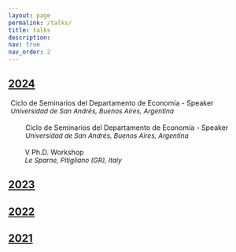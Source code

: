 ```yaml
---
layout: page
permalink: /talks/
title: talks
description:
nav: true
nav_order: 2
---
```


<div class="projects">
  <a id="2024" href="javascript:void(0);" onclick="toggleVisibility('2024-content')">
    <h2 class="category"> 2024 </h2>
  </a>
</div>

<!-- 2024 -->
<div id="2024-content" style="display: block;">

  <div style="margin: 0; padding: 0;">
    <!-- First row: Person icon and seminar title -->
    <div style="display: inline-block; vertical-align: top;">
      <div style="width: 25px; text-align: center;">
        <i class="fa-solid fa-person-chalkboard" style="color: var(--global-theme-color);"></i>
      </div>
    </div>
    <div style="margin-left: 5px;">
      Ciclo de Seminarios del Departamento de Economía - <span style="color: var(--global-theme-color);">Speaker</span>
    </div>
    <!-- Second row: Location icon and location text -->
    <div style="margin-top: 0;">
      <div style="display: inline-block; vertical-align: top; width: 25px; text-align: center;">
        <i class="fa-solid fa-location-dot" style="color: var(--global-theme-color); font-size: 10pt;"></i>
      </div>
      <div style="margin-left: 5px; font-size: 10pt;">
        <i>Universidad de San Andrés, Buenos Aires, Argentina</i>
      </div>
    </div>
  </div>

  <br>

  <div style="display: flex; flex-direction: column; gap: 0;">
      <!-- First row: Person icon and seminar title -->
      <div style="display: flex; align-items: flex-start;">
          <div style="width: 25px; display: flex; justify-content: center; align-self: normal;">
              <i class="fa-solid fa-person-chalkboard" style="color: var(--global-theme-color);"></i>
          </div>
          <span style="margin-left: 10px;">Ciclo de Seminarios del Departamento de Economía -
          <span style="color: var(--global-theme-color);">Speaker</span></span>
      </div>
      <!-- Second row: Location icon and location text -->
      <div style="display: flex; align-items: flex-start; margin-top: 0;">
          <div style="width: 25px; display: flex; justify-content: center; align-self: normal;">
              <i class="fa-solid fa-location-dot" style="color: var(--global-theme-color); font-size: 10pt;"></i>
          </div>
          <span style="margin-left: 10px; font-size: 10pt;"><i>Universidad de San Andrés, Buenos Aires, Argentina</i></span>
      </div>
  </div>

  <br>

  <div style="display: flex; flex-direction: column; gap: 0;">
      <!-- First row: Person icon and seminar title -->
      <div style="display: flex; align-items: flex-start;">
          <div style="width: 24px; display: flex; justify-content: center; align-self: flex-start;">
              <i class="fa-solid fa-person-chalkboard" style="color: var(--global-theme-color);"></i>
          </div>
          <span style="margin-left: 10px;">&#8548; Ph.D. Workshop</span>
      </div>
      <!-- Second row: Location icon and location text -->
      <div style="display: flex; align-items: flex-start; margin-top: 0;">
          <div style="width: 24px; display: flex; justify-content: center; align-self: flex-start;">
              <i class="fa-solid fa-location-dot" style="color: var(--global-theme-color); font-size: 10pt;"></i>
          </div>
          <span style="margin-left: 10px; font-size: 10pt;"><i>Le Sparne, Pitigliano (GR), Italy</i></span>
      </div>
  </div>

</div>
<!-- end -->

<div class="projects">
  <a id="2023" href="javascript:void(0);" onclick="toggleVisibility('2023-content')">
    <h2 class="category"> 2023 </h2>
  </a>
</div>

<!-- 2023 -->
<div id="2023-content" style="display: none;">

  <div style="display: flex; flex-direction: column; gap: 0;">
      <!-- First row: Person icon and seminar title -->
      <div style="display: flex; align-items: flex-start;">
          <div style="width: 24px; display: flex; justify-content: center; align-self: flex-start;">
              <i class="fa-solid fa-person-chalkboard" style="color: var(--global-theme-color);"></i>
          </div>
          <span style="margin-left: 10px;">&#8547; Ph.D. Workshop -
        <span style="color: var(--global-theme-color);">Speaker</span></span>
      </div>
      <!-- Second row: Location icon and location text -->
      <div style="display: flex; align-items: flex-start; margin-top: 0;">
          <div style="width: 24px; display: flex; justify-content: center; align-self: flex-start;">
              <i class="fa-solid fa-location-dot" style="color: var(--global-theme-color); font-size: 10pt;"></i>
          </div>
          <span style="margin-left: 10px; font-size: 10pt;"><i>Le Sparne, Pitigliano (GR), Italy</i></span>
      </div>
  </div>

  <br>

  <div style="display: flex; flex-direction: column; gap: 0;">
      <!-- First row: Person icon and seminar title -->
      <div style="display: flex; align-items: flex-start;">
          <div style="width: 24px; display: flex; justify-content: center; align-self: flex-start;">
              <i class="fa-solid fa-person-chalkboard" style="color: var(--global-theme-color);"></i>
          </div>
          <span style="margin-left: 10px;">SAsCA Ph.D. Conference in Economics -
        <span style="color: var(--global-theme-color);">Speaker and discussant</span></span>
      </div>
      <!-- Second row: Location icon and location text -->
      <div style="display: flex; align-items: flex-start; margin-top: 0;">
          <div style="width: 24px; display: flex; justify-content: center; align-self: flex-start;">
              <i class="fa-solid fa-location-dot" style="color: var(--global-theme-color); font-size: 10pt;"></i>
          </div>
          <span style="margin-left: 10px; font-size: 10pt;"><i>University of Sassari, Sassari, Italy</i></span>
      </div>
  </div>

  <br>

  <div style="display: flex; flex-direction: column; gap: 0;">
      <!-- First row: Person icon and seminar title -->
      <div style="display: flex; align-items: flex-start;">
          <div style="width: 24px; display: flex; justify-content: center; align-self: flex-start;">
              <i class="fa-solid fa-person-chalkboard" style="color: var(--global-theme-color);"></i>
          </div>
          <span style="margin-left: 10px;">Workshop for Ph.D. Students In Economentrics and Empirical Economics (WEEE) -
        <span style="color: var(--global-theme-color);">Speaker</span></span>
      </div>
      <!-- Second row: Location icon and location text -->
      <div style="display: flex; align-items: flex-start; margin-top: 0;">
          <div style="width: 24px; display: flex; justify-content: center; align-self: flex-start;">
              <i class="fa-solid fa-location-dot" style="color: var(--global-theme-color); font-size: 10pt;"></i>
          </div>
          <span style="margin-left: 10px; font-size: 10pt;"><i>Bertinoro (FC), Italy</i></span>
      </div>
  </div>

  <br>

  <div style="display: flex; flex-direction: column; gap: 0;">
      <!-- First row: Person icon and seminar title -->
      <div style="display: flex; align-items: flex-start;">
          <div style="width: 24px; display: flex; justify-content: center; align-self: flex-start;">
              <i class="fa-solid fa-person-chalkboard" style="color: var(--global-theme-color);"></i>
          </div>
          <span style="margin-left: 10px;">Third Year Ph.D. Forum -
        <span style="color: var(--global-theme-color);">Speaker</span></span>
      </div>
      <!-- Second row: Location icon and location text -->
      <div style="display: flex; align-items: flex-start; margin-top: 0;">
          <div style="width: 24px; display: flex; justify-content: center; align-self: flex-start;">
              <i class="fa-solid fa-location-dot" style="color: var(--global-theme-color); font-size: 10pt;"></i>
          </div>
          <span style="margin-left: 10px; font-size: 10pt;"><i>University of Bologna, Bologna, Italy</i></span>
      </div>
  </div>
  
  <br>

  <div style="display: flex; flex-direction: column; gap: 0;">
      <!-- First row: Person icon and seminar title -->
      <div style="display: flex; align-items: flex-start;">
          <div style="width: 24px; display: flex; justify-content: center; align-self: flex-start;">
              <i class="fa-solid fa-person-chalkboard" style="color: var(--global-theme-color);"></i>
          </div>
          <span style="margin-left: 10px;">Presentation of <i>"A Modern Guide to the Economics of Crime"</i> by P. Buonanno, P. Vanin, and J. Vargas (Elgar, 2022) -
        <span style="color: var(--global-theme-color);">Discussant</span></span>
      </div>
      <!-- Second row: Location icon and location text -->
      <div style="display: flex; align-items: flex-start; margin-top: 0;">
          <div style="width: 24px; display: flex; justify-content: center; align-self: flex-start;">
              <i class="fa-solid fa-location-dot" style="color: var(--global-theme-color); font-size: 10pt;"></i>
          </div>
          <span style="margin-left: 10px; font-size: 10pt;"><i>“Walter Bigiavi” Library, Bologna, Italy</i></span>
      </div>
  </div>

</div>
<!-- end -->

<div class="projects">
  <a id="2022" href="javascript:void(0);" onclick="toggleVisibility('2022-content')">
    <h2 class="category"> 2022 </h2>
  </a>
</div>

<!-- 2022 -->
<div id="2022-content" style="display: none;">

  <div style="display: flex; flex-direction: column; gap: 0;">
      <!-- First row: Person icon and seminar title -->
      <div style="display: flex; align-items: flex-start;">
          <div style="width: 24px; display: flex; justify-content: center; align-self: flex-start;">
              <i class="fa-solid fa-person-chalkboard" style="color: var(--global-theme-color);"></i>
          </div>
          <span style="margin-left: 10px;">WiP Seminar -
        <span style="color: var(--global-theme-color);">Speaker</span></span>
      </div>
      <!-- Second row: Location icon and location text -->
      <div style="display: flex; align-items: flex-start; margin-top: 0;">
          <div style="width: 24px; display: flex; justify-content: center; align-self: flex-start;">
              <i class="fa-solid fa-location-dot" style="color: var(--global-theme-color); font-size: 10pt;"></i>
          </div>
          <span style="margin-left: 10px; font-size: 10pt;"><i>University of Bologna, Bologna, Italy</i></span>
      </div>
  </div>

  <br>

  <div style="display: flex; flex-direction: column; gap: 0;">
      <!-- First row: Person icon and seminar title -->
      <div style="display: flex; align-items: flex-start;">
          <div style="width: 24px; display: flex; justify-content: center; align-self: flex-start;">
              <i class="fa-solid fa-person-chalkboard" style="color: var(--global-theme-color);"></i>
          </div>
          <span style="margin-left: 10px;">&#8546; Ph.D. Workshop -
        <span style="color: var(--global-theme-color);">Speaker</span></span>
      </div>
      <!-- Second row: Location icon and location text -->
      <div style="display: flex; align-items: flex-start; margin-top: 0;">
          <div style="width: 24px; display: flex; justify-content: center; align-self: flex-start;">
              <i class="fa-solid fa-location-dot" style="color: var(--global-theme-color); font-size: 10pt;"></i>
          </div>
          <span style="margin-left: 10px; font-size: 10pt;"><i>Le Sparne, Pitigliano (GR), Italy</i></span>
      </div>
  </div>
  
  <br>

  <div style="display: flex; flex-direction: column; gap: 0;">
      <!-- First row: Person icon and seminar title -->
      <div style="display: flex; align-items: flex-start;">
          <div style="width: 24px; display: flex; justify-content: center; align-self: flex-start;">
              <i class="fa-solid fa-person-chalkboard" style="color: var(--global-theme-color);"></i>
          </div>
          <span style="margin-left: 10px;">Second Year Ph.D. Forum -
        <span style="color: var(--global-theme-color);">Speaker</span></span>
      </div>
      <!-- Second row: Location icon and location text -->
      <div style="display: flex; align-items: flex-start; margin-top: 0;">
          <div style="width: 24px; display: flex; justify-content: center; align-self: flex-start;">
              <i class="fa-solid fa-location-dot" style="color: var(--global-theme-color); font-size: 10pt;"></i>
          </div>
          <span style="margin-left: 10px; font-size: 10pt;"><i>University of Bologna, Bologna, Italy</i></span>
      </div>
  </div>

</div>
<!-- end -->

<div class="projects">
  <a id="2021" href="javascript:void(0);" onclick="toggleVisibility('2021-content')">
    <h2 class="category"> 2021 </h2>
  </a>
</div>

<!-- 2021 -->
<div id="2021-content" style="display: none;">

  <div style="display: flex; flex-direction: column; gap: 0;">
      <!-- First row: Person icon and seminar title -->
      <div style="display: flex; align-items: flex-start;">
          <div style="width: 24px; display: flex; justify-content: center; align-self: flex-start;">
              <i class="fa-solid fa-person-chalkboard" style="color: var(--global-theme-color);"></i>
          </div>
          <span style="margin-left: 10px;">&#8545; Ph.D. Workshop -
        <span style="color: var(--global-theme-color);">Speaker</span></span>
      </div>
      <!-- Second row: Location icon and location text -->
      <div style="display: flex; align-items: flex-start; margin-top: 0;">
          <div style="width: 24px; display: flex; justify-content: center; align-self: flex-start;">
              <i class="fa-solid fa-location-dot" style="color: var(--global-theme-color); font-size: 10pt;"></i>
          </div>
          <span style="margin-left: 10px; font-size: 10pt;"><i>Le Sparne, Pitigliano (GR), Italy</i></span>
      </div>
  </div>

  <br>

  <div style="display: flex; flex-direction: column; gap: 0;">
      <!-- First row: Person icon and seminar title -->
      <div style="display: flex; align-items: flex-start;">
          <div style="width: 24px; display: flex; justify-content: center; align-self: flex-start;">
              <i class="fa-solid fa-person-chalkboard" style="color: var(--global-theme-color);"></i>
          </div>
          <span style="margin-left: 10px;">First Year Ph.D. Forum -
        <span style="color: var(--global-theme-color);">Speaker</span></span>
      </div>
      <!-- Second row: Location icon and location text -->
      <div style="display: flex; align-items: flex-start; margin-top: 0;">
          <div style="width: 24px; display: flex; justify-content: center; align-self: flex-start;">
              <i class="fa-solid fa-location-dot" style="color: var(--global-theme-color); font-size: 10pt;"></i>
          </div>
          <span style="margin-left: 10px; font-size: 10pt;"><i>University of Bologna, Bologna, Italy</i></span>
      </div>
  </div>

  <br>

  <div style="display: flex; flex-direction: column; gap: 0;">
      <!-- First row: Person icon and seminar title -->
      <div style="display: flex; align-items: flex-start;">
          <div style="width: 24px; display: flex; justify-content: center; align-self: flex-start;">
              <i class="fa-solid fa-person-chalkboard" style="color: var(--global-theme-color);"></i>
          </div>
          <span style="margin-left: 10px;">First Year Ph.D. Poster Session -
        <span style="color: var(--global-theme-color);">Speaker</span></span>
      </div>
      <!-- Second row: Location icon and location text -->
      <div style="display: flex; align-items: flex-start; margin-top: 0;">
          <div style="width: 24px; display: flex; justify-content: center; align-self: flex-start;">
              <i class="fa-solid fa-location-dot" style="color: var(--global-theme-color); font-size: 10pt;"></i>
          </div>
          <span style="margin-left: 10px; font-size: 10pt;"><i>University of Bologna, Bologna, Italy</i></span>
      </div>
  </div>
  
</div>
<!-- end -->

<!-- Inline script -->
<script>
  function toggleVisibility(id) {
    var content = document.getElementById(id);
    if (content.style.display === "none") {
      content.style.display = "block";
    } else {
      content.style.display = "none";
    }
  }
</script>
